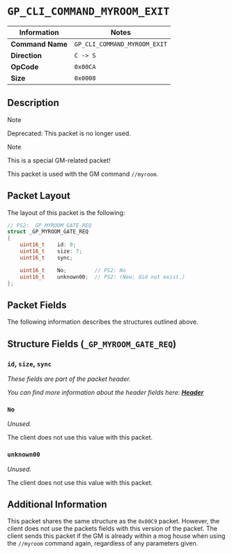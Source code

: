 # `GP_CLI_COMMAND_MYROOM_EXIT`

| Information               | Notes |
|---                        |---    |
| **Command Name**          | `GP_CLI_COMMAND_MYROOM_EXIT` |
| **Direction**             | `C -> S` |
| **OpCode**                | `0x00CA` |
| **Size**                  | `0x0008` |

## Description

> [!NOTE]
> Deprecated: This packet is no longer used.

> [!NOTE]
> This is a special GM-related packet!

This packet is used with the GM command `//myroom`.

## Packet Layout

The layout of this packet is the following:

```cpp
// PS2: _GP_MYROOM_GATE_REQ
struct _GP_MYROOM_GATE_REQ
{
    uint16_t    id: 9;
    uint16_t    size: 7;
    uint16_t    sync;

    uint16_t    No;         // PS2: No
    uint16_t    unknown00;  // PS2: (New; did not exist.)
};
```

## Packet Fields

The following information describes the structures outlined above.

## Structure Fields (`_GP_MYROOM_GATE_REQ`)

### `id`, `size`, `sync`

_These fields are part of the packet header._

_You can find more information about the header fields here: [**Header**](/world/HEADER.md)_

### `No`

_Unused._

The client does not use this value with this packet.

### `unknown00`

_Unused._

The client does not use this value with this packet.

## Additional Information

This packet shares the same structure as the `0x00C9` packet. However, the client does not use the packets fields with this version of the packet. The client sends this packet if the GM is already within a mog house when using the `//myroom` command again, regardless of any parameters given.
